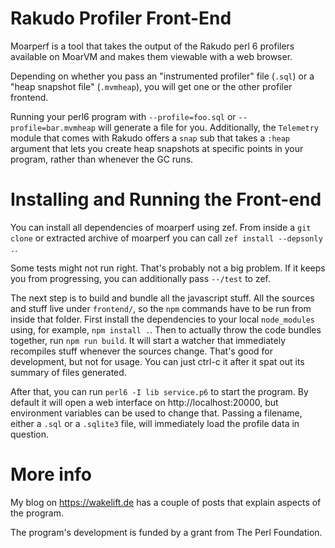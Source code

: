 # Rakudo Profiler Front-End

Moarperf is a tool that takes the output of the Rakudo perl 6 profilers available on MoarVM and makes them viewable with a web browser.

Depending on whether you pass an "instrumented profiler" file (`.sql`) or a "heap snapshot file" (`.mvmheap`), you will get one or the other profiler frontend.

Running your perl6 program with `--profile=foo.sql` or `--profile=bar.mvmheap` will generate a file for you. Additionally, the `Telemetry` module that comes with Rakudo offers a `snap` sub that takes a `:heap` argument that lets you create heap snapshots at specific points in your program, rather than whenever the GC runs.

# Installing and Running the Front-end

You can install all dependencies of moarperf using zef. From inside a `git clone` or extracted archive of moarperf you can call `zef install --depsonly .`.

Some tests might not run right. That's probably not a big problem. If it keeps you from progressing, you can additionally pass `--/test` to zef.

The next step is to build and bundle all the javascript stuff. All the sources and stuff live under `frontend/`, so the `npm` commands have to be run from inside that folder. First install the dependencies to your local `node_modules` using, for example, `npm install .`. Then to actually throw the code bundles together, run `npm run build`. It will start a watcher that immediately recompiles stuff whenever the sources change. That's good for development, but not for usage. You can just ctrl-c it after it spat out its summary of files generated.

After that, you can run `perl6 -I lib service.p6` to start the program. By default it will open a web interface on http://localhost:20000, but environment variables can be used to change that. Passing a filename, either a `.sql` or a `.sqlite3` file, will immediately load the profile data in question.

# More info

My blog on https://wakelift.de has a couple of posts that explain aspects of the program.

The program's development is funded by a grant from The Perl Foundation.
